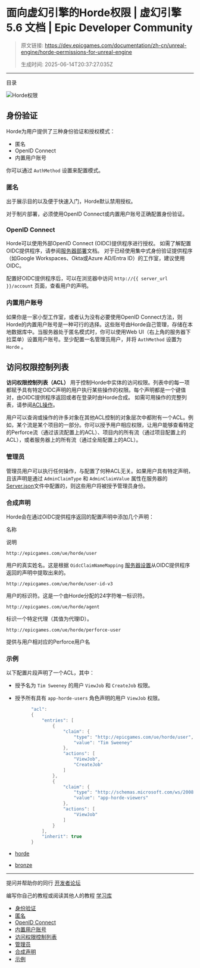 # 面向虚幻引擎的Horde权限 | 虚幻引擎 5.6 文档 | Epic Developer Community

> 原文链接: https://dev.epicgames.com/documentation/zh-cn/unreal-engine/horde-permissions-for-unreal-engine
> 
> 生成时间: 2025-06-14T20:37:27.035Z

---

目录

![Horde权限](https://dev.epicgames.com/community/api/documentation/image/7ee2451c-7df5-4949-8a5e-a3ef42f85c5c?resizing_type=fill&width=1920&height=335)

## 身份验证

Horde为用户提供了三种身份验证和授权模式：

-   匿名
-   OpenID Connect
-   内置用户账号

你可以通过 `AuthMethod` 设置来配置模式。

### 匿名

出于展示目的以及便于快速入门，Horde默认禁用授权。

对于制片部署，必须使用OpenID Connect或内置用户账号正确配置身份验证。

### OpenID Connect

Horde可以使用外部OpenID Connect (OIDC)提供程序进行授权。 如需了解配置OIDC提供程序，请参阅[服务器部署](/documentation/zh-cn/unreal-engine/horde-server-for-unreal-engine)文档。 对于已经使用集中式身份验证提供程序（如Google Workspaces、Okta或Azure AD/Entra ID）的工作室，建议使用OIDC。

配置好OIDC提供程序后，可以在浏览器中访问 `http://{{ server_url }}/account` 页面，查看用户的声明。

### 内置用户账号

如果你是一家小型工作室，或者认为没有必要使用OpenID Connect方法，则Horde的内置用户账号是一种可行的选择。这些账号由Horde自己管理，存储在本地数据库中。当服务器处于匿名模式时，你可以使用Web UI（右上角的服务器下拉菜单）设置用户账号。至少配置一名管理员用户，并将 `AuthMethod` 设置为 `Horde` 。

## 访问权限控制列表

**访问权限控制列表（ACL）** 用于控制Horde中实体的访问权限。列表中的每一项都赋予具有特定OIDC声明的用户执行某些操作的权限。每个声明都是一个键值对，由OIDC提供程序返回或者在登录时由Horde合成。 如需可用操作的完整列表，请参阅[ACL操作](/documentation/zh-cn/unreal-engine/horde-schema-for-unreal-engine#acl%E6%93%8D%E4%BD%9C)。

用户可以查询或操作的许多对象在其他ACL控制的对象层次中都附有一个ACL。例如，某个流是某个项目的一部分。你可以授予用户相应权限，让用户能够查看特定的Perforce流（通过该流配置上的ACL）、项目内的所有流（通过项目配置上的ACL），或者服务器上的所有流（通过全局配置上的ACL）。

### 管理员

管理员用户可以执行任何操作，与配置了何种ACL无关。如果用户具有特定声明，且该声明是通过 `AdminClaimType` 和 `AdminClaimValue` 属性在服务器的[Server.json](/documentation/zh-cn/unreal-engine/horde-settings-for-unreal-engine#%E6%9C%8D%E5%8A%A1%E5%99%A8%E8%AE%BE%E7%BD%AE)文件中配置的，则这些用户将被授予管理员身份。

### 合成声明

Horde会在通过OIDC提供程序返回的配置声明中添加几个声明：

名称

说明

`http://epicgames.com/ue/horde/user`

用户的真实姓名。这是根据 `OidcClaimNameMapping` [服务器设置](/documentation/zh-cn/unreal-engine/horde-server-for-unreal-engine)从OIDC提供程序返回的声明中提取出来的。

`http://epicgames.com/ue/horde/user-id-v3`

用户的标识符。这是一个由Horde分配的24字符唯一标识符。

`http://epicgames.com/ue/horde/agent`

标识一个特定代理（其值为代理ID）。

`http://epicgames.com/ue/horde/perforce-user`

提供与用户相对应的Perforce用户名

### 示例

以下配置片段声明了一个ACL，其中：

-   授予名为 `Tim Sweeney` 的用户 `ViewJob` 和 `CreateJob` 权限。
-   授予所有具有 `app-horde-users` 角色声明的用户 `ViewJob` 权限。
    
    ```cpp
          "acl":
          {
              "entries": [
                  {
                      "claim": {
                          "type": "http://epicgames.com/ue/horde/user",
                          "value": "Tim Sweeney"
                      },
                      "actions": [
                          "ViewJob",
                          "CreateJob"
                      ]
                  },
                  {
                      "claim": {
                          "type": "http://schemas.microsoft.com/ws/2008/06/identity/claims/role",
                          "value": "app-horde-viewers"
                      },
                      "actions": [
                          "ViewJob"
                      ]
                  }
              ],
              "inherit": true
          }
    ```
    

-   [horde](https://dev.epicgames.com/community/search?query=horde)
-   [bronze](https://dev.epicgames.com/community/search?query=bronze)

* * *

提问并帮助你的同行 [开发者论坛](https://forums.unrealengine.com/categories?tag=unreal-engine)

编写你自己的教程或阅读其他人的教程 [学习库](https://dev.epicgames.com/community/unreal-engine/learning)

-   [身份验证](/documentation/zh-cn/unreal-engine/horde-permissions-for-unreal-engine#%E8%BA%AB%E4%BB%BD%E9%AA%8C%E8%AF%81)
-   [匿名](/documentation/zh-cn/unreal-engine/horde-permissions-for-unreal-engine#%E5%8C%BF%E5%90%8D)
-   [OpenID Connect](/documentation/zh-cn/unreal-engine/horde-permissions-for-unreal-engine#openidconnect)
-   [内置用户账号](/documentation/zh-cn/unreal-engine/horde-permissions-for-unreal-engine#%E5%86%85%E7%BD%AE%E7%94%A8%E6%88%B7%E8%B4%A6%E5%8F%B7)
-   [访问权限控制列表](/documentation/zh-cn/unreal-engine/horde-permissions-for-unreal-engine#%E8%AE%BF%E9%97%AE%E6%9D%83%E9%99%90%E6%8E%A7%E5%88%B6%E5%88%97%E8%A1%A8)
-   [管理员](/documentation/zh-cn/unreal-engine/horde-permissions-for-unreal-engine#%E7%AE%A1%E7%90%86%E5%91%98)
-   [合成声明](/documentation/zh-cn/unreal-engine/horde-permissions-for-unreal-engine#%E5%90%88%E6%88%90%E5%A3%B0%E6%98%8E)
-   [示例](/documentation/zh-cn/unreal-engine/horde-permissions-for-unreal-engine#%E7%A4%BA%E4%BE%8B)